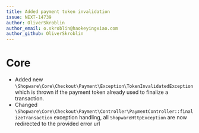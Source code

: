 ```yaml
---
title: Added payment token invalidation
issue: NEXT-14739
author: OliverSkroblin
author_email: o.skroblin@haokeyingxiao.com 
author_github: OliverSkroblin
---
```

# Core
* Added new `\Shopware\Core\Checkout\Payment\Exception\TokenInvalidatedException` which is thrown if the payment token already used to finalize a transaction.
* Changed `\Shopware\Core\Checkout\Payment\Controller\PaymentController::finalizeTransaction` exception handling, all `ShopwareHttpException` are now redirected to the provided error url 
